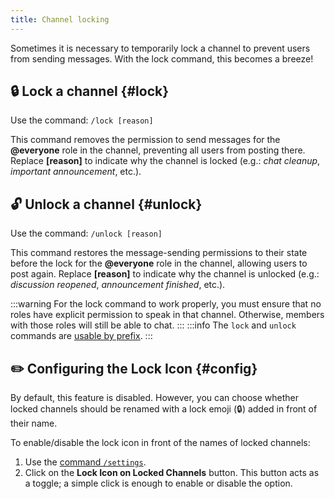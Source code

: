 ```yaml
---
title: Channel locking
---
```


Sometimes it is necessary to temporarily lock a channel to prevent users from sending messages. With the lock command, this becomes a breeze!

## 🔒 Lock a channel {#lock}

Use the command: ```/lock [reason]```

This command removes the permission to send messages for the **@everyone** role in the channel, preventing all users from posting there. Replace **[reason]** to indicate why the channel is locked (e.g.: *chat cleanup*, *important announcement*, etc.).

## 🔓 Unlock a channel {#unlock}

Use the command: ```/unlock [reason]```

This command restores the message-sending permissions to their state before the lock for the **@everyone** role in the channel, allowing users to post again. Replace **[reason]** to indicate why the channel is unlocked (e.g.: *discussion reopened*, *announcement finished*, etc.).

:::warning
For the lock command to work properly, you must ensure that no roles have explicit permission to speak in that channel. Otherwise, members with those roles will still be able to chat.
:::
:::info
The `lock` and `unlock` commands are [usable by prefix](../guides/prefix.md).
:::

## ✏️ Configuring the Lock Icon {#config}

By default, this feature is disabled. However, you can choose whether locked channels should be renamed with a lock emoji (🔒) added in front of their name.

To enable/disable the lock icon in front of the names of locked channels:  
1. Use the [command `/settings`](../setup.md#settings).
2. Click on the **Lock Icon on Locked Channels** button. This button acts as a toggle; a simple click is enough to enable or disable the option.